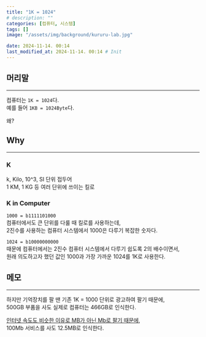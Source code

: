 ```yaml
---
title: "1K = 1024"
# description: ""
categories: [컴퓨터, 시스템]
tags: []
image: "/assets/img/background/kururu-lab.jpg"

date: 2024-11-14. 00:14
last_modified_at: 2024-11-14. 00:14 # Init
---
```


## 머리말

---

컴퓨터는 `1K = 1024`다.  
예를 들어 `1KB = 1024Byte`다.  

왜?  

## Why

---

### K

k, Kilo, 10^3, SI 단위 접두어  
1 KM, 1 KG 등 여러 단위에 쓰이는 킬로  

### K in Computer

`1000 = b1111101000`  
컴퓨터에서도 큰 단위를 다룰 때 킬로를 사용하는데,  
2진수를 사용하는 컴퓨터 시스템에서 1000은 다루기 복잡한 숫자다.  

`1024 = b10000000000`  
때문에 컴퓨터에서는 2진수 컴퓨터 시스템에서 다루기 쉽도록 2의 배수이면서,  
원래 의도하고자 했던 값인 1000과 가장 가까운 1024를 1K로 사용한다.  

## 메모

---

하지만 기억장치를 팔 땐 기존 1K = 1000 단위로 광고하여 팔기 때문에,  
500GB 부품을 사도 실제로 컴퓨터는 466GB로 인식한다.  

[인터넷 속도도 비슷한 이유로 MB가 아닌 Mb로 팔기 때문에](https://velog.io/@victor/1kb-1024-bytes-1000-bytes-뭐가-맞을까-mojurs3pb2),  
100Mb 서비스를 사도 12.5MB로 인식한다.  
